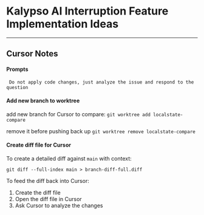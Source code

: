 # Kalypso AI Interruption Feature Implementation Ideas

----
## Cursor Notes

#### Prompts
` Do not apply code changes, just analyze the issue and respond to the question`

#### Add new branch to worktree
add new branch for Cursor to compare: 
`git worktree add localstate-compare`

remove it before pushing back up 
`git worktree remove localstate-compare`

#### Create diff file for Cursor

To create a detailed diff against `main` with context:
```
git diff --full-index main > branch-diff-full.diff
```

To feed the diff back into Cursor:
1. Create the diff file
2. Open the diff file in Cursor
3. Ask Cursor to analyze the changes

